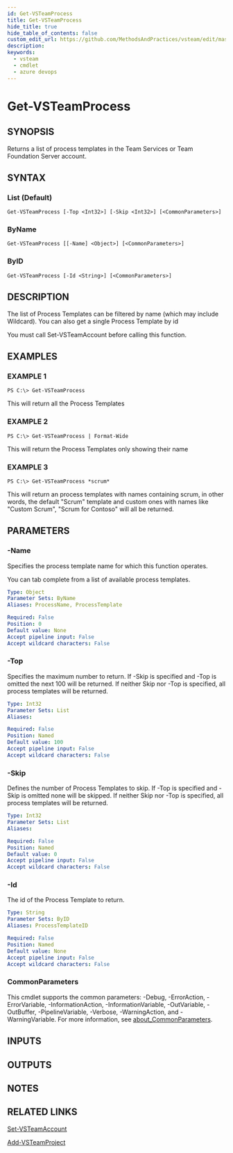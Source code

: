 ```yaml
---
id: Get-VSTeamProcess
title: Get-VSTeamProcess
hide_title: true
hide_table_of_contents: false
custom_edit_url: https://github.com/MethodsAndPractices/vsteam/edit/master/.docs/Get-VSTeamProcess.md
description: 
keywords:
  - vsteam
  - cmdlet
  - azure devops
---
```


# Get-VSTeamProcess

## SYNOPSIS
Returns a list of process templates in the Team Services or Team Foundation Server account.

## SYNTAX

### List (Default)
```
Get-VSTeamProcess [-Top <Int32>] [-Skip <Int32>] [<CommonParameters>]
```

### ByName
```
Get-VSTeamProcess [[-Name] <Object>] [<CommonParameters>]
```

### ByID
```
Get-VSTeamProcess [-Id <String>] [<CommonParameters>]
```

## DESCRIPTION
The list of Process Templates can be filtered by name  (which may include Wildcard).
You can also get a single Process Template by id

You must call Set-VSTeamAccount before calling this function.

## EXAMPLES

### EXAMPLE 1
```
PS C:\> Get-VSTeamProcess
```

This will return all the Process Templates

### EXAMPLE 2
```
PS C:\> Get-VSTeamProcess | Format-Wide
```

This will return the Process Templates only showing their name

### EXAMPLE 3
```
PS C:\> Get-VSTeamProcess *scrum*
```

This will return an process templates with names containing scrum, in other words, the default "Scrum" template and custom ones with names like "Custom Scrum", "Scrum for Contoso" will all be returned.

## PARAMETERS

### -Name
Specifies the process template name for which this function operates.

You can tab complete from a list of available process templates.

```yaml
Type: Object
Parameter Sets: ByName
Aliases: ProcessName, ProcessTemplate

Required: False
Position: 0
Default value: None
Accept pipeline input: False
Accept wildcard characters: False
```

### -Top
Specifies the maximum number to return.
If -Skip is specified and -Top is omitted the next 100 will be returned.
If neither Skip nor -Top is specified, all process templates will be returned.

```yaml
Type: Int32
Parameter Sets: List
Aliases:

Required: False
Position: Named
Default value: 100
Accept pipeline input: False
Accept wildcard characters: False
```

### -Skip
Defines the number of Process Templates to skip.
If -Top is specified and -Skip is omitted none will be skipped.
If neither Skip nor -Top is specified, all process templates will be returned.

```yaml
Type: Int32
Parameter Sets: List
Aliases:

Required: False
Position: Named
Default value: 0
Accept pipeline input: False
Accept wildcard characters: False
```

### -Id
The id of the Process Template to return.

```yaml
Type: String
Parameter Sets: ByID
Aliases: ProcessTemplateID

Required: False
Position: Named
Default value: None
Accept pipeline input: False
Accept wildcard characters: False
```

### CommonParameters
This cmdlet supports the common parameters: -Debug, -ErrorAction, -ErrorVariable, -InformationAction, -InformationVariable, -OutVariable, -OutBuffer, -PipelineVariable, -Verbose, -WarningAction, and -WarningVariable. For more information, see [about_CommonParameters](http://go.microsoft.com/fwlink/?LinkID=113216).

## INPUTS

## OUTPUTS

## NOTES

## RELATED LINKS

[Set-VSTeamAccount]()

[Add-VSTeamProject]()


